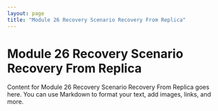 ```yaml
---
layout: page
title: "Module 26 Recovery Scenario Recovery From Replica"
---
```


# Module 26 Recovery Scenario Recovery From Replica

Content for Module 26 Recovery Scenario Recovery From Replica goes here. You can use Markdown to format your text, add images, links, and more.

